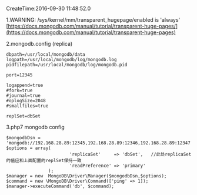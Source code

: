 CreateTime:2016-09-30 11:48:52.0

1.WARNING: /sys/kernel/mm/transparent_hugepage/enabled is 'always'
[https://docs.mongodb.com/manual/tutorial/transparent-huge-pages/](https://docs.mongodb.com/manual/tutorial/transparent-huge-pages)


2.mongodb.config  (replica)
```
dbpath=/usr/local/mongodb/data
logpath=/usr/local/mongodb/log/mongodb.log
pidfilepath=/usr/local/mongodb/log/mongodb.pid

port=12345

logappend=true
#fork=true
#journal=true
#oplogSize=2048
#smallfiles=true

replSet=dbSet
```

3.php7  mongodb config
```
$mongodbDsn = 'mongodb://192.168.28.89:12345,192.168.28.89:12346,192.168.28.89:12347';
$options = array(
                        'replicaSet'     => 'dbSet',   //此处replicaSet的值应和上面配置的replSet保持一致
                        'readPreference' => 'primary'
                );
$manager = new  MongoDB\Driver\Manager($mongodbDsn,$options);
$command = new \MongoDB\Driver\Command(['ping' => 1]);
$manager->executeCommand('db', $command);

```